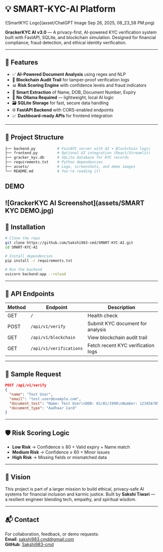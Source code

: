 # 💡 SMART-KYC-AI Platform

![SmartKYC Logo](asset/ChatGPT Image Sep 26, 2025, 08_23_58 PM.png)  

**GrackerKYC AI v3.0** — A privacy-first, AI-powered KYC verification system built with FastAPI, SQLite, and blockchain simulation. Designed for financial compliance, fraud detection, and ethical identity verification.

---

## 🧠 Features

- ✅ **AI-Powered Document Analysis** using regex and NLP  
- 🔐 **Blockchain Audit Trail** for tamper-proof verification logs  
- 📊 **Risk Scoring Engine** with confidence levels and fraud indicators  
- 🧾 **Smart Extraction** of Name, DOB, Document Number, Expiry  
- 🧠 **No Ollama Required** — lightweight, local AI logic  
- 🗃️ **SQLite Storage** for fast, secure data handling  
- 🌐 **FastAPI Backend** with CORS-enabled endpoints  
- 📈 **Dashboard-ready APIs** for frontend integration  

---

## 📂 Project Structure

```bash
├── backend.py          # FastAPI server with AI + Blockchain logic
├── frontend.py         # Optional UI integration (React/Streamlit)
├── gracker_kyc.db      # SQLite database for KYC records
├── requirements.txt    # Python dependencies
├── assets/             # Logo, screenshots, and demo images
└── README.md           # You're reading it!
```


## DEMO  
 
 ![GrackerKYC AI Screenshot](assets/SMART KYC DEMO.jpg)
---

## 🔧 Installation

```bash
# Clone the repo
git clone https://github.com/Sakshi983-cmd/SMART-KYC-AI.git
cd SMART-KYC-AI

# Install dependencies
pip install -r requirements.txt

# Run the backend
uvicorn backend:app --reload
```

---

## 📡 API Endpoints

| Method | Endpoint                  | Description                          |
|--------|---------------------------|--------------------------------------|
| GET    | `/`                       | Health check                         |
| POST   | `/api/v1/verify`          | Submit KYC document for analysis     |
| GET    | `/api/v1/blockchain`      | View blockchain audit trail          |
| GET    | `/api/v1/verifications`   | Fetch recent KYC verification logs   |

---

## 🧪 Sample Request

```json
POST /api/v1/verify
{
  "name": "Test User",
  "email": "test.user@example.com",
  "document_text": "Name: Test User\nDOB: 01/01/1990\nNumber: 123456789012",
  "document_type": "Aadhaar Card"
}
```

---

## 🛡️ Risk Scoring Logic

- **Low Risk** → Confidence ≥ 80 + Valid expiry + Name match  
- **Medium Risk** → Confidence ≥ 60 + Minor issues  
- **High Risk** → Missing fields or mismatched data  

---

## 🧘 Vision

This project is part of a larger mission to build ethical, privacy-safe AI systems for financial inclusion and karmic justice. Built by **Sakshi Tiwari** — a resilient engineer blending tech, empathy, and spiritual wisdom.

---

## 📬 Contact

For collaboration, feedback, or demo requests:  
**Email**: sakshi983.cmd@gmail.com  
**GitHub**: [Sakshi983-cmd](https://github.com/Sakshi983-cmd)


